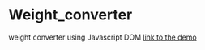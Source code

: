 # Weight_converter
weight converter using Javascript DOM
[link to the demo](https://meek-basbousa-511c5c.netlify.app)
